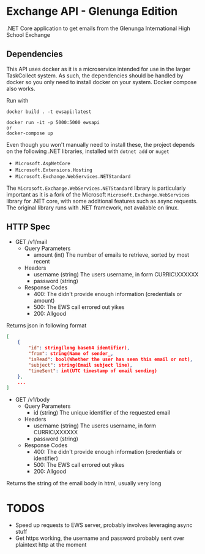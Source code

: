 # Exchange API - Glenunga Edition
.NET Core application to get emails from the Glenunga International High School Exchange

## Dependencies
This API uses docker as it is a microservice intended for use in the larger TaskCollect system. As such, the dependencies should be handled by docker so you only need to install docker on your system. Docker compose also works.

Run with
```
docker build . -t ewsapi:latest

docker run -it -p 5000:5000 ewsapi
or
docker-compose up
```

Even though you won't manually need to install these, the project depends on the following .NET libraries, installed with `dotnet add` or `nuget`
* `Microsoft.AspNetCore`
* `Microsoft.Extensions.Hosting`
* `Microsoft.Exchange.WebServices.NETStandard`

The `Microsoft.Exchange.WebServices.NETStandard` library is particularly important as it is a fork of the Microsoft `Microsoft.Exchange.WebServices` library for .NET core, with some additional features such as async requests. The original library runs with .NET framework, not available on linux.

## HTTP Spec
* GET /v1/mail
    * Query Parameters
      * amount (int) The number of emails to retrieve, sorted by most recent
    * Headers
      * username (string) The users username, in form CURRIC\XXXXXX
      * password (string)
    * Response Codes
      * 400: The didn't provide enough information (credentials or amount)
      * 500: The EWS call errored out yikes
      * 200: Allgood
  
Returns json in following format
```json
[
    {
        "id": string(long base64 identifier),
        "from": string(Name of sender_,
        "isRead": bool(Whether the user has seen this email or not),
        "subject": string(Email subject line),
        "timeSent": int(UTC timestamp of email sending)
    },
    ...
]
```
* GET /v1/body
  * Query Parameters
    * id (string) The unique identifier of the requested email
  * Headers
    * username (string) The useres username, in form CURRIC\XXXXXX
    * password (string)
  * Response Codes
      * 400: The didn't provide enough information (credentials or identifier)
      * 500: The EWS call errored out yikes
      * 200: Allgood
  
Returns the string of the email body in html, usually very long

# TODOS
* Speed up requests to EWS server, probably involves leveraging async stuff
* Get https working, the username and password probably sent over plaintext http at the moment
